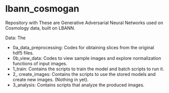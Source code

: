 # lbann_cosmogan

Repository with 
These are Generative Adversarial Neural Networks used on Cosmology data, built on LBANN.

Data: 
The 

- 0a_data_preprocessing:
Codes for obtaining slices from the original hdf5 files.
- 0b_view_data:
Codes to view sample images and explore normalization functions of input images.
- 1_train: 
Contains the scripts to train the model and batch scripts to run it.
- 2_ create_images: 
Contains the scripts to use the stored models and create new images. (Nothing in yet).
- 3_analysis:
Contains scripts that analyze the produced images.
